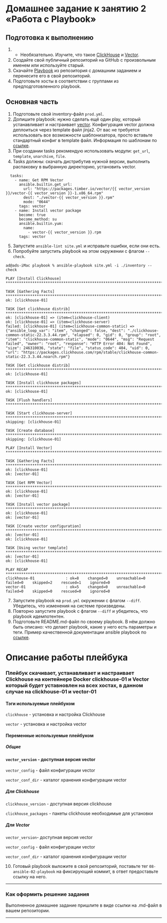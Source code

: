 # Домашнее задание к занятию 2 «Работа с Playbook»

## Подготовка к выполнению

1. * Необязательно. Изучите, что такое [ClickHouse](https://www.youtube.com/watch?v=fjTNS2zkeBs) и [Vector](https://www.youtube.com/watch?v=CgEhyffisLY).
2. Создайте свой публичный репозиторий на GitHub с произвольным именем или используйте старый.
3. Скачайте [Playbook](./playbook/) из репозитория с домашним заданием и перенесите его в свой репозиторий.
4. Подготовьте хосты в соответствии с группами из предподготовленного playbook.

## Основная часть

1. Подготовьте свой inventory-файл `prod.yml`.
2. Допишите playbook: нужно сделать ещё один play, который устанавливает и настраивает [vector](https://vector.dev). Конфигурация vector должна деплоиться через template файл jinja2. От вас не требуется использовать все возможности шаблонизатора, просто вставьте стандартный конфиг в template файл. Информация по шаблонам по [ссылке](https://www.dmosk.ru/instruktions.php?object=ansible-nginx-install).
3. При создании tasks рекомендую использовать модули: `get_url`, `template`, `unarchive`, `file`.
4. Tasks должны: скачать дистрибутив нужной версии, выполнить распаковку в выбранную директорию, установить vector.

```
  tasks:
    - name: Get RPM Vector
      ansible.builtin.get_url:
        url: "https://packages.timber.io/vector/{{ vector_version }}/vector-{{ vector_version }}-1.x86_64.rpm"
        dest: "./vector-{{ vector_version }}.rpm"
        mode: "0644"
      tags: vector
    - name: Install vector package
      become: true
      become_method: su
      ansible.builtin.yum:
        name:
          - vector-{{ vector_version }}.rpm
      tags: vector
```

5. Запустите `ansible-lint site.yml` и исправьте ошибки, если они есть.
6. Попробуйте запустить playbook на этом окружении с флагом `--check`.

```
ad@ads-iMac playbook % ansible-playbook site.yml -i ./inventory --check

PLAY [Install Clickhouse] ************************************************************************************************************************************************

TASK [Gathering Facts] ***************************************************************************************************************************************************
ok: [clickhouse-01]

TASK [Get clickhouse distrib] ********************************************************************************************************************************************
ok: [clickhouse-01] => (item=clickhouse-client)
ok: [clickhouse-01] => (item=clickhouse-server)
failed: [clickhouse-01] (item=clickhouse-common-static) => {"ansible_loop_var": "item", "changed": false, "dest": "./clickhouse-common-static-22.3.3.44.rpm", "elapsed": 0, "gid": 0, "group": "root", "item": "clickhouse-common-static", "mode": "0644", "msg": "Request failed", "owner": "root", "response": "HTTP Error 404: Not Found", "size": 246310036, "state": "file", "status_code": 404, "uid": 0, "url": "https://packages.clickhouse.com/rpm/stable/clickhouse-common-static-22.3.3.44.noarch.rpm"}

TASK [Get clickhouse distrib] ********************************************************************************************************************************************
ok: [clickhouse-01]

TASK [Install clickhouse packages] ***************************************************************************************************************************************
ok: [clickhouse-01]

TASK [Flush handlers] ****************************************************************************************************************************************************

TASK [Start clickhouse-server] *******************************************************************************************************************************************
skipping: [clickhouse-01]

TASK [Create database] ***************************************************************************************************************************************************
skipping: [clickhouse-01]

PLAY [Install Vector] ****************************************************************************************************************************************************

TASK [Gathering Facts] ***************************************************************************************************************************************************
ok: [clickhouse-01]
ok: [vector-01]

TASK [Get RPM Vector] ****************************************************************************************************************************************************
ok: [clickhouse-01]
ok: [vector-01]

TASK [Install vector package] ********************************************************************************************************************************************
ok: [clickhouse-01]
ok: [vector-01]

TASK [Create vector configuration] ***************************************************************************************************************************************
ok: [vector-01]
ok: [clickhouse-01]

TASK [Using vector template] *********************************************************************************************************************************************
ok: [vector-01]
ok: [clickhouse-01]

PLAY RECAP ***************************************************************************************************************************************************************
clickhouse-01              : ok=8    changed=0    unreachable=0    failed=0    skipped=2    rescued=1    ignored=0   
vector-01                  : ok=5    changed=0    unreachable=0    failed=0    skipped=0    rescued=0    ignored=0   

```

7. Запустите playbook на `prod.yml` окружении с флагом `--diff`. Убедитесь, что изменения на системе произведены.
8. Повторно запустите playbook с флагом `--diff` и убедитесь, что playbook идемпотентен.
9. Подготовьте README.md-файл по своему playbook. В нём должно быть описано: что делает playbook, какие у него есть параметры и теги. Пример качественной документации ansible playbook по [ссылке](https://github.com/opensearch-project/ansible-playbook).

# Описание работы плейбука

### Плейбук скачивает, устанавливает и настраивает Clickhouse на контейнере Docker clickhouse-01 и Vector который будет уставновлен на всех хостах, в данном случае на clickhouse-01 и vector-01

#### Тэги используемые плейбуком

```clickhouse``` - установка и настройка Clickhouse

```vector``` - установка и настройка vector

#### Переменные используемые плейбуком

##### Общие

#### ```vector_version``` - доступная версия vector

```vector_config``` - файл конфигурации vector

```vector_conf_dir``` - каталог хранения конфигурации vector

##### Для Clickhouse

```clickhouse_version``` - доступная версия clickhouse

```clickhouse_packages``` - пакеты clickhouse необходимые для установки

##### Для Vector

```vector_version```- доступная версия vector

```vector_config``` - файл конфигурации vector

```vector_conf_dir``` - каталог хранения конфигурации vector

10. Готовый playbook выложите в свой репозиторий, поставьте тег `08-ansible-02-playbook` на фиксирующий коммит, в ответ предоставьте ссылку на него.

---

### Как оформить решение задания

Выполненное домашнее задание пришлите в виде ссылки на .md-файл в вашем репозитории.

---
